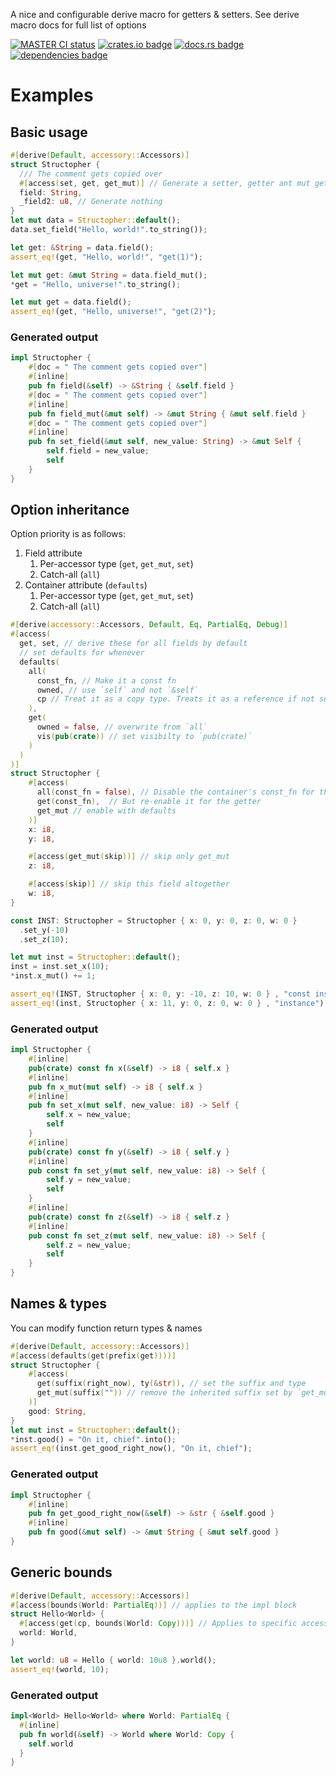 <!-- cargo-rdme start -->

A nice and configurable derive macro for getters & setters. See derive macro
docs for full list of options

[![MASTER CI status](https://github.com/Alorel/accessory-rs/actions/workflows/ci.yml/badge.svg)](https://github.com/Alorel/accessory-rs/actions/workflows/ci.yml?query=branch%3Amaster)
[![crates.io badge](https://img.shields.io/crates/v/accessory)](https://crates.io/crates/accessory)
[![docs.rs badge](https://img.shields.io/docsrs/accessory?label=docs.rs)](https://docs.rs/accessory)
[![dependencies badge](https://img.shields.io/librariesio/release/cargo/accessory)](https://libraries.io/cargo/accessory)

# Examples

## Basic usage

```rust
#[derive(Default, accessory::Accessors)]
struct Structopher {
  /// The comment gets copied over
  #[access(set, get, get_mut)] // Generate a setter, getter ant mut getter
  field: String,
  _field2: u8, // Generate nothing
}
let mut data = Structopher::default();
data.set_field("Hello, world!".to_string());

let get: &String = data.field();
assert_eq!(get, "Hello, world!", "get(1)");

let mut get: &mut String = data.field_mut();
*get = "Hello, universe!".to_string();

let mut get = data.field();
assert_eq!(get, "Hello, universe!", "get(2)");
```

### Generated output

```rust
impl Structopher {
    #[doc = " The comment gets copied over"]
    #[inline]
    pub fn field(&self) -> &String { &self.field }
    #[doc = " The comment gets copied over"]
    #[inline]
    pub fn field_mut(&mut self) -> &mut String { &mut self.field }
    #[doc = " The comment gets copied over"]
    #[inline]
    pub fn set_field(&mut self, new_value: String) -> &mut Self {
        self.field = new_value;
        self
    }
}
````

## Option inheritance

Option priority is as follows:

1. Field attribute
   1. Per-accessor type (`get`, `get_mut`, `set`)
   1. Catch-all (`all`)
1. Container attribute (`defaults`)
   1. Per-accessor type (`get`, `get_mut`, `set`)
   1. Catch-all (`all`)

```rust
#[derive(accessory::Accessors, Default, Eq, PartialEq, Debug)]
#[access(
  get, set, // derive these for all fields by default
  // set defaults for whenever
  defaults(
    all(
      const_fn, // Make it a const fn
      owned, // use `self` and not `&self`
      cp // Treat it as a copy type. Treats it as a reference if not set & not `owned`
    ),
    get(
      owned = false, // overwrite from `all`
      vis(pub(crate)) // set visibilty to `pub(crate)`
    )
  )
)]
struct Structopher {
    #[access(
      all(const_fn = false), // Disable the container's const_fn for this field
      get(const_fn),  // But re-enable it for the getter
      get_mut // enable with defaults
    )]
    x: i8,
    y: i8,

    #[access(get_mut(skip))] // skip only get_mut
    z: i8,

    #[access(skip)] // skip this field altogether
    w: i8,
}

const INST: Structopher = Structopher { x: 0, y: 0, z: 0, w: 0 }
  .set_y(-10)
  .set_z(10);

let mut inst = Structopher::default();
inst = inst.set_x(10);
*inst.x_mut() += 1;

assert_eq!(INST, Structopher { x: 0, y: -10, z: 10, w: 0 } , "const instance");
assert_eq!(inst, Structopher { x: 11, y: 0, z: 0, w: 0 } , "instance");
```

### Generated output

```rust
impl Structopher {
    #[inline]
    pub(crate) const fn x(&self) -> i8 { self.x }
    #[inline]
    pub fn x_mut(mut self) -> i8 { self.x }
    #[inline]
    pub fn set_x(mut self, new_value: i8) -> Self {
        self.x = new_value;
        self
    }
    #[inline]
    pub(crate) const fn y(&self) -> i8 { self.y }
    #[inline]
    pub const fn set_y(mut self, new_value: i8) -> Self {
        self.y = new_value;
        self
    }
    #[inline]
    pub(crate) const fn z(&self) -> i8 { self.z }
    #[inline]
    pub const fn set_z(mut self, new_value: i8) -> Self {
        self.z = new_value;
        self
    }
}
````

## Names & types

You can modify function return types & names

```rust
#[derive(Default, accessory::Accessors)]
#[access(defaults(get(prefix(get))))]
struct Structopher {
    #[access(
      get(suffix(right_now), ty(&str)), // set the suffix and type
      get_mut(suffix("")) // remove the inherited suffix set by `get_mut`
    )]
    good: String,
}
let mut inst = Structopher::default();
*inst.good() = "On it, chief".into();
assert_eq!(inst.get_good_right_now(), "On it, chief");
```

### Generated output

```rust
impl Structopher {
    #[inline]
    pub fn get_good_right_now(&self) -> &str { &self.good }
    #[inline]
    pub fn good(&mut self) -> &mut String { &mut self.good }
}
````

## Generic bounds

```rust
#[derive(Default, accessory::Accessors)]
#[access(bounds(World: PartialEq))] // applies to the impl block
struct Hello<World> {
  #[access(get(cp, bounds(World: Copy)))] // Applies to specific accessor
  world: World,
}

let world: u8 = Hello { world: 10u8 }.world();
assert_eq!(world, 10);
```

### Generated output

```rust
impl<World> Hello<World> where World: PartialEq {
  #[inline]
  pub fn world(&self) -> World where World: Copy {
    self.world
  }
}
````

<!-- cargo-rdme end -->
